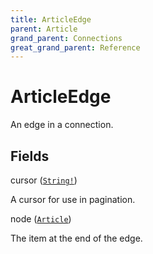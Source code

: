```yaml
---
title: ArticleEdge
parent: Article
grand_parent: Connections
great_grand_parent: Reference
---
```


# ArticleEdge

An edge in a connection.

## Fields

<div class="field-entry ">
  <span id="cursor" class="field-name anchored">cursor (<code><a href="/docs/reference/scalar/string">String!</a></code>)</span>

  <div class="description-wrapper">
   <p>A cursor for use in pagination.</p>

  </div>
</div>

<div class="field-entry ">
  <span id="node" class="field-name anchored">node (<code><a href="/docs/reference/object/article">Article</a></code>)</span>

  <div class="description-wrapper">
   <p>The item at the end of the edge.</p>

  </div>
</div>

